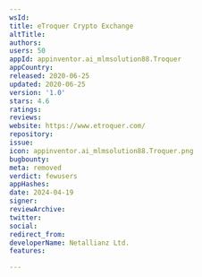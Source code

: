 ```yaml
---
wsId: 
title: eTroquer Crypto Exchange
altTitle: 
authors: 
users: 50
appId: appinventor.ai_mlmsolution88.Troquer
appCountry: 
released: 2020-06-25
updated: 2020-06-25
version: '1.0'
stars: 4.6
ratings: 
reviews: 
website: https://www.etroquer.com/
repository: 
issue: 
icon: appinventor.ai_mlmsolution88.Troquer.png
bugbounty: 
meta: removed
verdict: fewusers
appHashes: 
date: 2024-04-19
signer: 
reviewArchive: 
twitter: 
social: 
redirect_from: 
developerName: Netallianz Ltd.
features: 

---
```


